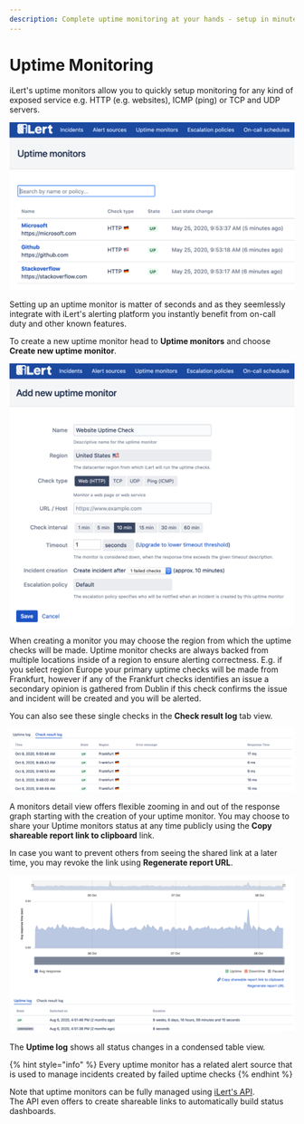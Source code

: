 ```yaml
---
description: Complete uptime monitoring at your hands - setup in minutes.
---
```


# Uptime Monitoring

iLert's uptime monitors allow you to quickly setup monitoring for any kind of exposed service e.g. HTTP \(e.g. websites\), ICMP \(ping\) or TCP and UDP servers.

![](../.gitbook/assets/ilert%20%287%29.png)

Setting up an uptime monitor is matter of seconds and as they seemlessly integrate with iLert's alerting platform you instantly benefit from on-call duty and other known features.

To create a new uptime monitor head to **Uptime monitors** and choose **Create new uptime monitor**.

![](../.gitbook/assets/screenshot-2020-10-08-at-09.50.44.png)

When creating a monitor you may choose the region from which the uptime checks will be made. Uptime monitor checks are always backed from multiple locations inside of a region to ensure alerting correctness. E.g. if you select region Europe your primary uptime checks will be made from Frankfurt, however if any of the Frankfurt checks identifies an issue a secondary opinion is gathered from Dublin if this check confirms the issue and incident will be created and you will be alerted.

You can also see these single checks in the **Check result log** tab view.

![](../.gitbook/assets/screenshot-2020-10-08-at-09.51.53.png)

A monitors detail view offers flexible zooming in and out of the response graph starting with the creation of your uptime monitor. You may choose to share your Uptime monitors status at any time publicly using the **Copy shareable report link to clipboard** link.

In case you want to prevent others from seeing the shared link at a later time, you may revoke the link using **Regenerate report URL**.

![](../.gitbook/assets/screenshot-2020-10-08-at-09.51.34.png)

The **Uptime log** shows all status changes in a condensed table view.

{% hint style="info" %}
Every uptime monitor has a related alert source that is used to manage incidents created by failed uptime checks
{% endhint %}

Note that uptime monitors can be fully managed using [iLert's API](https://api.ilert.com/api-docs/#tag/Uptime-Monitors).  
The API even offers to create shareable links to automatically build status dashboards.

